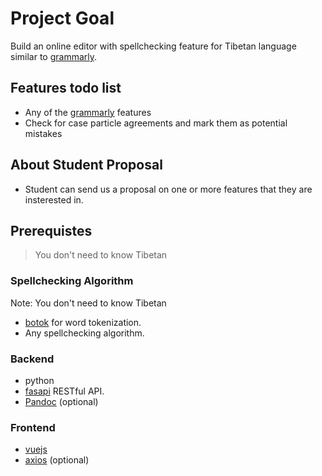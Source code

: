 # Project Goal
Build an online editor with spellchecking feature for Tibetan language similar to [grammarly](https://app.grammarly.com/).


## Features todo list
- Any of the [grammarly](https://app.grammarly.com/) features
- Check for case particle agreements and mark them as potential mistakes

## About Student Proposal
- Student can send us a proposal on one or more features that they are insterested in.

## Prerequistes
> You don't need to know Tibetan
### Spellchecking Algorithm
Note: You don't need to know Tibetan
- [botok](https://github.com/Esukhia/botok) for word tokenization.
- Any spellchecking algorithm.

### Backend
- python
- [fasapi](https://github.com/tiangolo/fastapi) RESTful API.
- [Pandoc](https://pandoc.org/) (optional)

### Frontend
- [vuejs](https://vuejs.org/)
- [axios](https://github.com/axios/axios) (optional)
